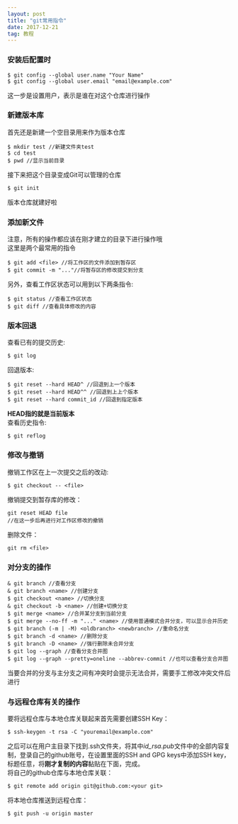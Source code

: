 ```yaml
---
layout: post
title: "git常用指令"
date: 2017-12-21
tag: 教程
---   
```

### 安装后配置时      

```
$ git config --global user.name "Your Name"     
$ git config --global user.email "email@example.com"        
```
这一步是设置用户，表示是谁在对这个仓库进行操作     

### 新建版本库       

首先还是新建一个空目录用来作为版本仓库     

```
$ mkdir test //新建文件夹test        
$ cd test       
$ pwd //显示当前目录      
```
接下来把这个目录变成Git可以管理的仓库        

```
$ git init
```
版本仓库就建好啦        

### 添加新文件       

注意，所有的操作都应该在刚才建立的目录下进行操作哦       
这里是两个最常用的指令     
```
$ git add <file> //将工作区的文件添加到暂存区      
$ git commit -m "..."//将暂存区的修改提交到分支     
```
另外，查看工作区状态可以用到以下两条指令:       
```
$ git status //查看工作区状态        
$ git diff //查看具体修改的内容        
```
### 版本回退        

查看已有的提交历史:      
```
$ git log
```
回退版本:       
```
$ git reset --hard HEAD^ //回退到上一个版本     
$ git reset --hard HEAD^^ //回退到上上个版本       
$ git reset --hard commit_id //回退到指定版本      
```
**HEAD指的就是当前版本**        
查看历史指令:
```
$ git reflog
```
### 修改与撤销       
撤销工作区在上一次提交之后的改动:       
```
$ git checkout -- <file>
```
撤销提交到暂存库的修改：        
```
git reset HEAD file     
//在这一步后再进行对工作区修改的撤销     
```
删除文件：       
```
git rm <file>
```
### 对分支的操作      
```
& git branch //查看分支     
& git branch <name> //创建分支      
$ git checkout <name> //切换分支        
& git checkout -b <name> //创建+切换分支      
$ git merge <name> //合并某分支到当前分支     
$ git merge --no-ff -m "..." <name> //使用普通模式合并分支，可以显示合并历史       
$ git branch (-m | -M) <oldbranch> <newbranch> //重命名分支      
$ git branch -d <name> //删除分支       
$ git branch -D <name> //强行删除未合并分支
$ git log --graph //查看分支合并图     
$ git log --graph --pretty=oneline --abbrev-commit //也可以查看分支合并图     
```
当要合并的分支与主分支之间有冲突时会提示无法合并，需要手工修改冲突文件后进行      

### 与远程仓库有关的操作      

要将远程仓库与本地仓库关联起来首先需要创建SSH Key：       
```
$ ssh-keygen -t rsa -C "youremail@example.com"
```
之后可以在用户主目录下找到.ssh文件夹，将其中*id_rsa.pub*文件中的全部内容复制，登录自己的github账号，在设置里面的SSH and GPG keys中添加SSH key，标题任意，将**刚才复制的内容**黏贴在下面，完成。        
将自己的github仓库与本地仓库关联：
```
$ git remote add origin git@github.com:<your git>
```
将本地仓库推送到远程仓库：
```
$ git push -u origin master
```
